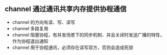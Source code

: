 ## channel 通过通讯共享内存提供协程通信
- channel 的方向有读、写、读写
- channel 多路复用
- channel 阻塞协程，有并发场景下的同步机制、并且关闭时发送广播的特性，作为协程退出通知
- channel 用于协程通讯，必须存在读写双方，否则会造成死锁
